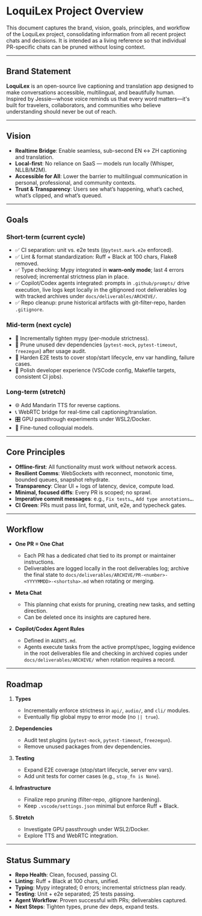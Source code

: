 # LoquiLex Project Overview

This document captures the brand, vision, goals, principles, and workflow of the LoquiLex project, consolidating information from all recent project chats and decisions. It is intended as a living reference so that individual PR-specific chats can be pruned without losing context.

---

## Brand Statement

**LoquiLex** is an open-source live captioning and translation app designed to make conversations accessible, multilingual, and beautifully human. Inspired by Jessie—whose voice reminds us that every word matters—it's built for travelers, collaborators, and communities who believe understanding should never be out of reach.

---

## Vision

- **Realtime Bridge**: Enable seamless, sub-second EN ↔ ZH captioning and translation.
- **Local-first**: No reliance on SaaS — models run locally (Whisper, NLLB/M2M).
- **Accessible for All**: Lower the barrier to multilingual communication in personal, professional, and community contexts.
- **Trust & Transparency**: Users see what’s happening, what’s cached, what’s clipped, and what’s queued.

---

## Goals

### Short-term (current cycle)
- ✅ CI separation: unit vs. e2e tests (`@pytest.mark.e2e` enforced).
- ✅ Lint & format standardization: Ruff + Black at 100 chars, Flake8 removed.
- ✅ Type checking: Mypy integrated in **warn-only mode**; last 4 errors resolved; incremental strictness plan in place.
- ✅ Copilot/Codex agents integrated: prompts in `.github/prompts/` drive execution, live logs kept locally in the gitignored root deliverables log with tracked archives under `docs/deliverables/ARCHIVE/`.
- ✅ Repo cleanup: prune historical artifacts with git-filter-repo, harden `.gitignore`.

### Mid-term (next cycle)
- 🔄 Incrementally tighten mypy (per-module strictness).
- 🔄 Prune unused dev dependencies (`pytest-mock`, `pytest-timeout`, `freezegun`) after usage audit.
- 🔄 Harden E2E tests to cover stop/start lifecycle, env var handling, failure cases.
- 🔄 Polish developer experience (VSCode config, Makefile targets, consistent CI jobs).

### Long-term (stretch)
- 🌐 Add Mandarin TTS for reverse captions.
- 📞 WebRTC bridge for real-time call captioning/translation.
- 🎛 GPU passthrough experiments under WSL2/Docker.
- 🧪 Fine-tuned colloquial models.

---

## Core Principles

- **Offline-first**: All functionality must work without network access.
- **Resilient Comms**: WebSockets with reconnect, monotonic time, bounded queues, snapshot rehydrate.
- **Transparency**: Clear UI + logs of latency, device, compute load.
- **Minimal, focused diffs**: Every PR is scoped; no sprawl.
- **Imperative commit messages**: e.g., `Fix tests…`, `Add type annotations…`.
- **CI Green**: PRs must pass lint, format, unit, e2e, and typecheck gates.

---

## Workflow

- **One PR = One Chat**
  - Each PR has a dedicated chat tied to its prompt or maintainer instructions.
  - Deliverables are logged locally in the root deliverables log; archive the final state to `docs/deliverables/ARCHIVE/PR-<number>-<YYYYMMDD>-<shortsha>.md` when rotating or merging.

- **Meta Chat**
  - This planning chat exists for pruning, creating new tasks, and setting direction.
  - Can be deleted once its insights are captured here.

- **Copilot/Codex Agent Rules**
  - Defined in `AGENTS.md`.
  - Agents execute tasks from the active prompt/spec, logging evidence in the root deliverables file and checking in archived copies under `docs/deliverables/ARCHIVE/` when rotation requires a record.

---

## Roadmap

1. **Types**
   - Incrementally enforce strictness in `api/`, `audio/`, and `cli/` modules.
   - Eventually flip global mypy to error mode (no `|| true`).

2. **Dependencies**
   - Audit test plugins (`pytest-mock`, `pytest-timeout`, `freezegun`).
   - Remove unused packages from dev dependencies.

3. **Testing**
   - Expand E2E coverage (stop/start lifecycle, server env vars).
   - Add unit tests for corner cases (e.g., `stop_fn is None`).

4. **Infrastructure**
   - Finalize repo pruning (filter-repo, .gitignore hardening).
   - Keep `.vscode/settings.json` minimal but enforce Ruff + Black.

5. **Stretch**
   - Investigate GPU passthrough under WSL2/Docker.
   - Explore TTS and WebRTC integration.

---

## Status Summary

- **Repo Health**: Clean, focused, passing CI.
- **Linting**: Ruff + Black at 100 chars, unified.
- **Typing**: Mypy integrated; 0 errors; incremental strictness plan ready.
- **Testing**: Unit + e2e separated; 25 tests passing.
- **Agent Workflow**: Proven successful with PRs; deliverables captured.
- **Next Steps**: Tighten types, prune dev deps, expand tests.
